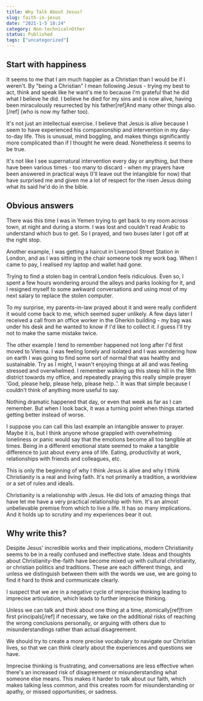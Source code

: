 ```yaml
---
title: Why Talk About Jesus?
slug: faith-in-jesus
date: "2021-1-5 18:24"
category: Non-technical>Other
status: Published
tags: ["uncategorized"]
---
```


## Start with happiness

It seems to me that I am much happier as a Christian than I would be if I
weren't. By "being a Christian" I mean following Jesus - trying my best to act,
think and speak like he want's me to because I'm grateful that he did what I
believe he did. I believe he died for my sins and is now alive, having been
miraculously resurrected by his father[ref]And many other things also.[/ref]
(who is now my father too).

It's not just an intellectual exercise. I believe that Jesus is alive because I
seem to have experienced his companionship and intervention in my day-to-day
life. This is unusual, mind boggling, and makes things significantly more
complicated than if I thought he were dead. Nonetheless it seems to be true.

It's not like I see supernatural intervention every day or anything, but there
have been various times - too many to discard - when my prayers have been
answered in practical ways (I'll leave out the intangible for now) that have
surprised me and given me a lot of respect for the risen Jesus doing what its
said he'd do in the bible.

## Obvious answers

There was this time I was in Yemen trying to get back to my room across town,
at night and during a storm. I was lost and couldn't read Arabic to understand
which bus to get. So I prayed, and two buses later I got off at the right stop.

Another example, I was getting a haircut in Liverpool Street Station in London,
and as I was sitting in the chair someone took my work bag. When I came to pay,
I realised my laptop and wallet had gone.

Trying to find a stolen bag in central London feels ridiculous. Even so, I spent
a few hours wondering around the alleys and parks looking for it, and I
resigned myself to some awkward conversations and using most of my next salary
to replace the stolen computer.

To my surprise, my parents-in-law prayed about it and were really confident it
would come back to me, which seemed super unlikely. A few days later I received
a call from an office worker in the Gherkin building - my bag was under his
desk and he wanted to know if I'd like to collect it. I guess I'll try not to
make the same mistake twice.

The other example I tend to remember happened not long after I'd first moved to
Vienna. I was feeling lonely and isolated and I was wondering how on earth I
was going to find some sort of normal that was healthy and sustainable. Try as
I might, I wasn't enjoying things at all and was feeling stressed and
overwhelmed. I remember walking up this steep hill in the 18th district towards
my office, and repeatedly praying this really simple prayer 'God, please help,
please help, please help..'. It was that simple because I couldn't think of
anything more useful to say.

Nothing dramatic happened that day, or even that week as far as I can remember.
But when I look back, it was a turning point when things started getting better
instead of worse.

I suppose you can call this last example an intangible answer to prayer. Maybe
it is, but I think anyone whose grappled with overwhelming loneliness or panic
would say that the emotions become all too tangible at times. Being in a
different emotional state seemed to make a tangible difference to just about
every area of life. Eating, productivity at work, relationships with friends
and colleagues, etc.

This is only the beginning of why I think Jesus is alive and why I think
Christianity is a real and living faith. It's not primarily a tradition, a worldview or a set of rules and ideals.

Christianity is a relationship with Jesus. He did lots of amazing things that
have let me have a very practical relationship with him. It's an almost
unbelievable premise from which to live a life. It has so many implications.
And it holds up to scrutiny and my experiences bear it out.

## Why write this?

Despite Jesus' incredible works and their implications, modern Christianity
seems to be in a really confused and ineffective state. Ideas and thoughts
about Christianity-the-faith have become mixed up with cultural christianity,
or christian politics and traditions. These are each different things, and unless we distinguish between them with the words we use, we are going to find it hard to think and communicate clearly.

I suspect that we are in a negative cycle of imprecise thinking leading to imprecise articulation, which leads to further imprecise thinking.

Unless we can talk and think about one thing at a time, atomically[ref]from
first principals[/ref] if necessary, we take on the additional risks of
reaching the wrong conclusions personally, or arguing with others due to
misunderstandings rather than actual disagreement.

We should try to create a more precise vocabulary to navigate our Christian
lives, so that we can think clearly about the experiences and questions we
have.

Imprecise thinking is frustrating, and conversations are less effective when
there's an increased risk of disagreement or misunderstanding what someone
else means. This makes it harder to talk about our faith, which makes talking
less common, and this creates room for misunderstanding or apathy, or missed
opportunities, or sadness.
